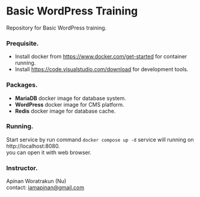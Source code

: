 # Basic WordPress Training

Repository for Basic WordPress training.  

### Prequisite.
- Install docker from https://www.docker.com/get-started for container running.
- Install https://code.visualstudio.com/download for development tools.

### Packages.
- **MariaDB** docker image for database system.
- **WordPress** docker image for CMS platform.
- **Redis** docker image for database cache.

### Running.
Start service by run command `docker compose up -d` service will running on http://localhost:8080.   
you can open it with web browser.

### Instructor.  
Apinan Woratrakun (Nu)  
contact: iamapinan@gmail.com